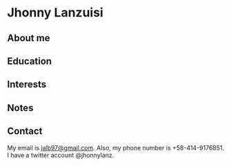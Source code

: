 # Jhonny Lanzuisi

## About me

## Education

## Interests

## Notes

## Contact

My email is <jalb97@gmail.com>. Also, my phone number
is +58-414-9176851. I have a twitter account @jhonnylanz.